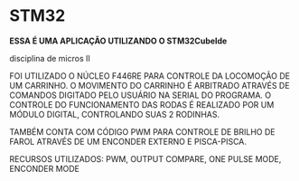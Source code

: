 # STM32

__ESSA É UMA APLICAÇÃO UTILIZANDO O STM32CubeIde__

disciplina de micros II

FOI UTILIZADO O NÚCLEO F446RE PARA CONTROLE DA LOCOMOÇÃO DE UM CARRINHO. O MOVIMENTO DO CARRINHO É ARBITRADO ATRAVÉS DE COMANDOS DIGITADO PELO USUÁRIO NA SERIAL DO PROGRAMA. O CONTROLE DO FUNCIONAMENTO DAS RODAS É REALIZADO POR UM MÓDULO DIGITAL, CONTROLANDO SUAS 2 RODINHAS. 


TAMBÉM CONTA COM CÓDIGO PWM PARA CONTROLE DE BRILHO DE FAROL ATRAVÉS DE UM ENCONDER EXTERNO E PISCA-PISCA.

RECURSOS UTILIZADOS: PWM, OUTPUT COMPARE, ONE PULSE MODE, ENCONDER MODE
